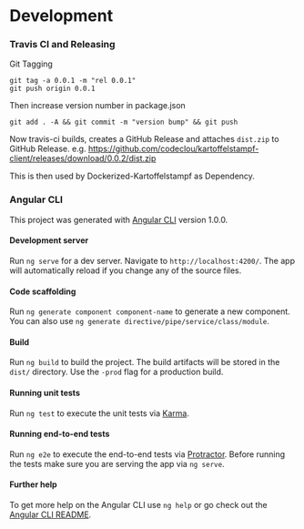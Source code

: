 # Development

### Travis CI and Releasing

Git Tagging

```
git tag -a 0.0.1 -m "rel 0.0.1"
git push origin 0.0.1
```

Then increase version number in package.json

```
git add . -A && git commit -m "version bump" && git push
```

Now travis-ci builds, creates a GitHub Release and attaches `dist.zip` to GitHub Release.
e.g. https://github.com/codeclou/kartoffelstampf-client/releases/download/0.0.2/dist.zip

This is then used by Dockerized-Kartoffelstampf as Dependency.




### Angular CLI

This project was generated with [Angular CLI](https://github.com/angular/angular-cli) version 1.0.0.

#### Development server

Run `ng serve` for a dev server. Navigate to `http://localhost:4200/`. The app will automatically reload if you change any of the source files.

#### Code scaffolding

Run `ng generate component component-name` to generate a new component. You can also use `ng generate directive/pipe/service/class/module`.

#### Build

Run `ng build` to build the project. The build artifacts will be stored in the `dist/` directory. Use the `-prod` flag for a production build.

#### Running unit tests

Run `ng test` to execute the unit tests via [Karma](https://karma-runner.github.io).

#### Running end-to-end tests

Run `ng e2e` to execute the end-to-end tests via [Protractor](http://www.protractortest.org/).
Before running the tests make sure you are serving the app via `ng serve`.

#### Further help

To get more help on the Angular CLI use `ng help` or go check out the [Angular CLI README](https://github.com/angular/angular-cli/blob/master/README.md).
